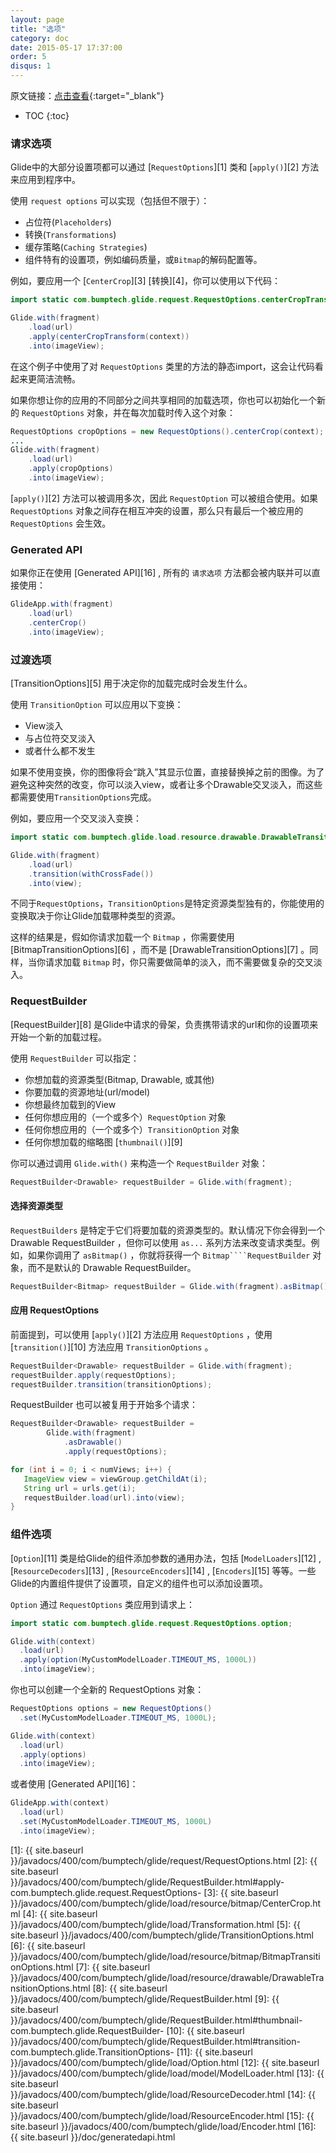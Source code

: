 ```yaml
---
layout: page
title: "选项"
category: doc
date: 2015-05-17 17:37:00
order: 5
disqus: 1
---
```


原文链接：[点击查看](http://bumptech.github.io/glide/doc/options.html){:target="_blank"}

* TOC
{:toc}

### 请求选项
Glide中的大部分设置项都可以通过 [``RequestOptions``][1] 类和 [``apply()``][2] 方法来应用到程序中。

使用 `request options` 可以实现（包括但不限于）：

* 占位符(`Placeholders`)
* 转换(`Transformations`)
* 缓存策略(`Caching Strategies`)
* 组件特有的设置项，例如编码质量，或``Bitmap``的解码配置等。

例如，要应用一个 [``CenterCrop``][3] [转换][4]，你可以使用以下代码：

```java
import static com.bumptech.glide.request.RequestOptions.centerCropTransform;

Glide.with(fragment)
    .load(url)
    .apply(centerCropTransform(context))
    .into(imageView);
```

在这个例子中使用了对 ``RequestOptions`` 类里的方法的静态import，这会让代码看起来更简洁流畅。

如果你想让你的应用的不同部分之间共享相同的加载选项，你也可以初始化一个新的 ``RequestOptions`` 对象，并在每次加载时传入这个对象：

```java
RequestOptions cropOptions = new RequestOptions().centerCrop(context);
...
Glide.with(fragment)
    .load(url)
    .apply(cropOptions)
    .into(imageView);
```

[``apply()``][2] 方法可以被调用多次，因此 ``RequestOption`` 可以被组合使用。如果 ``RequestOptions`` 对象之间存在相互冲突的设置，那么只有最后一个被应用的 ``RequestOptions`` 会生效。

### Generated API
如果你正在使用 [Generated API][16] , 所有的 ``请求选项`` 方法都会被内联并可以直接使用：
```java
GlideApp.with(fragment)
    .load(url)
    .centerCrop()
    .into(imageView);
```

### 过渡选项

[TransitionOptions][5] 用于决定你的加载完成时会发生什么。

使用 ``TransitionOption`` 可以应用以下变换：

* View淡入
* 与占位符交叉淡入
* 或者什么都不发生

如果不使用变换，你的图像将会“跳入”其显示位置，直接替换掉之前的图像。为了避免这种突然的改变，你可以淡入view，或者让多个Drawable交叉淡入，而这些都需要使用``TransitionOptions``完成。

例如，要应用一个交叉淡入变换：

```java
import static com.bumptech.glide.load.resource.drawable.DrawableTransitionOptions.withCrossFade;

Glide.with(fragment)
    .load(url)
    .transition(withCrossFade())
    .into(view);
```

不同于``RequestOptions``，``TransitionOptions``是特定资源类型独有的，你能使用的变换取决于你让Glide加载哪种类型的资源。

这样的结果是，假如你请求加载一个 ``Bitmap`` ，你需要使用 [BitmapTransitionOptions][6] ，而不是 [DrawableTransitionOptions][7] 。同样，当你请求加载 ``Bitmap`` 时，你只需要做简单的淡入，而不需要做复杂的交叉淡入。

### RequestBuilder

[RequestBuilder][8] 是Glide中请求的骨架，负责携带请求的url和你的设置项来开始一个新的加载过程。

使用 ``RequestBuilder`` 可以指定：

* 你想加载的资源类型(Bitmap, Drawable, 或其他)
* 你要加载的资源地址(url/model)
* 你想最终加载到的View
* 任何你想应用的（一个或多个）``RequestOption`` 对象
* 任何你想应用的（一个或多个）``TransitionOption`` 对象
* 任何你想加载的缩略图 [``thumbnail()``][9]

你可以通过调用 ``Glide.with()`` 来构造一个 ``RequestBuilder`` 对象：

```java
RequestBuilder<Drawable> requestBuilder = Glide.with(fragment);
```

#### 选择资源类型

``RequestBuilders`` 是特定于它们将要加载的资源类型的。默认情况下你会得到一个 Drawable RequestBuilder ，但你可以使用 ``as...`` 系列方法来改变请求类型。例如，如果你调用了 ``asBitmap()`` ，你就将获得一个 ``Bitmap````RequestBuilder`` 对象，而不是默认的 Drawable RequestBuilder。

```java
RequestBuilder<Bitmap> requestBuilder = Glide.with(fragment).asBitmap();
```

#### 应用 RequestOptions

前面提到，可以使用 [``apply()``][2] 方法应用 ``RequestOptions`` ，使用 [``transition()``][10] 方法应用 ``TransitionOptions`` 。

```java
RequestBuilder<Drawable> requestBuilder = Glide.with(fragment);
requestBuilder.apply(requestOptions);
requestBuilder.transition(transitionOptions);
```

RequestBuilder 也可以被复用于开始多个请求：

```java
RequestBuilder<Drawable> requestBuilder =
        Glide.with(fragment)
            .asDrawable()
            .apply(requestOptions);

for (int i = 0; i < numViews; i++) {
   ImageView view = viewGroup.getChildAt(i);
   String url = urls.get(i);
   requestBuilder.load(url).into(view);
}
```

### 组件选项

[``Option``][11] 类是给Glide的组件添加参数的通用办法，包括 [``ModelLoaders``][12] , [``ResourceDecoders``][13] , [``ResourceEncoders``][14] , [``Encoders``][15] 等等。一些Glide的内置组件提供了设置项，自定义的组件也可以添加设置项。

``Option`` 通过 ``RequestOptions`` 类应用到请求上：

```java
import static com.bumptech.glide.request.RequestOptions.option;

Glide.with(context)
  .load(url)
  .apply(option(MyCustomModelLoader.TIMEOUT_MS, 1000L))
  .into(imageView);
```

你也可以创建一个全新的 RequestOptions 对象：

```java
RequestOptions options = new RequestOptions()
  .set(MyCustomModelLoader.TIMEOUT_MS, 1000L);

Glide.with(context)
  .load(url)
  .apply(options)
  .into(imageView);
```

或者使用 [Generated API][16]：

```java
GlideApp.with(context)
  .load(url)
  .set(MyCustomModelLoader.TIMEOUT_MS, 1000L)
  .into(imageView);
```

[1]: {{ site.baseurl }}/javadocs/400/com/bumptech/glide/request/RequestOptions.html
[2]: {{ site.baseurl }}/javadocs/400/com/bumptech/glide/RequestBuilder.html#apply-com.bumptech.glide.request.RequestOptions-
[3]: {{ site.baseurl }}/javadocs/400/com/bumptech/glide/load/resource/bitmap/CenterCrop.html
[4]: {{ site.baseurl }}/javadocs/400/com/bumptech/glide/load/Transformation.html
[5]: {{ site.baseurl }}/javadocs/400/com/bumptech/glide/TransitionOptions.html
[6]: {{ site.baseurl }}/javadocs/400/com/bumptech/glide/load/resource/bitmap/BitmapTransitionOptions.html
[7]: {{ site.baseurl }}/javadocs/400/com/bumptech/glide/load/resource/drawable/DrawableTransitionOptions.html
[8]: {{ site.baseurl }}/javadocs/400/com/bumptech/glide/RequestBuilder.html
[9]: {{ site.baseurl }}/javadocs/400/com/bumptech/glide/RequestBuilder.html#thumbnail-com.bumptech.glide.RequestBuilder-
[10]: {{ site.baseurl }}/javadocs/400/com/bumptech/glide/RequestBuilder.html#transition-com.bumptech.glide.TransitionOptions-
[11]: {{ site.baseurl }}/javadocs/400/com/bumptech/glide/load/Option.html
[12]: {{ site.baseurl }}/javadocs/400/com/bumptech/glide/load/model/ModelLoader.html
[13]: {{ site.baseurl }}/javadocs/400/com/bumptech/glide/load/ResourceDecoder.html
[14]: {{ site.baseurl }}/javadocs/400/com/bumptech/glide/load/ResourceEncoder.html
[15]: {{ site.baseurl }}/javadocs/400/com/bumptech/glide/load/Encoder.html
[16]: {{ site.baseurl }}/doc/generatedapi.html

